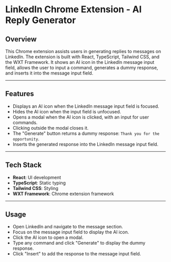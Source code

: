 # LinkedIn Chrome Extension - AI Reply Generator

## Overview

This Chrome extension assists users in generating replies to messages on LinkedIn. The extension is built with React, TypeScript, Tailwind CSS, and the WXT Framework. It shows an AI icon in the LinkedIn message input field, allows the user to input a command, generates a dummy response, and inserts it into the message input field.

---

## Features

- Displays an AI icon when the LinkedIn message input field is focused.
- Hides the AI icon when the input field is unfocused.
- Opens a modal when the AI icon is clicked, with an input for user commands.
- Clicking outside the modal closes it.
- The "Generate" button returns a dummy response: `Thank you for the opportunity`.
- Inserts the generated response into the LinkedIn message input field.

---

## Tech Stack

- **React**: UI development
- **TypeScript**: Static typing
- **Tailwind CSS**: Styling
- **WXT Framework**: Chrome extension framework

---

## Usage

- Open LinkedIn and navigate to the message section.
- Focus on the message input field to display the AI icon.
- Click the AI icon to open a modal.
- Type any command and click "Generate" to display the dummy response.
- Click "Insert" to add the response to the message input field.
